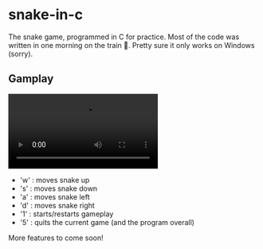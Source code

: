 # snake-in-c
The snake game, programmed in C for practice. Most of the code was written in one morning on the train 🚋. Pretty sure it only works on Windows (sorry). 

## Gamplay
<video src="https://github.com/mclaughlin-d/snake-in-c/assets/131609298/421863aa-a0ae-4182-a91a-69b9034bbeab"><video/>
Controls:
- 'w' : moves snake up
- 's' : moves snake down
- 'a' : moves snake left
- 'd' : moves snake right
- '1' : starts/restarts gameplay
- '5' : quits the current game (and the program overall)

More features to come soon!
